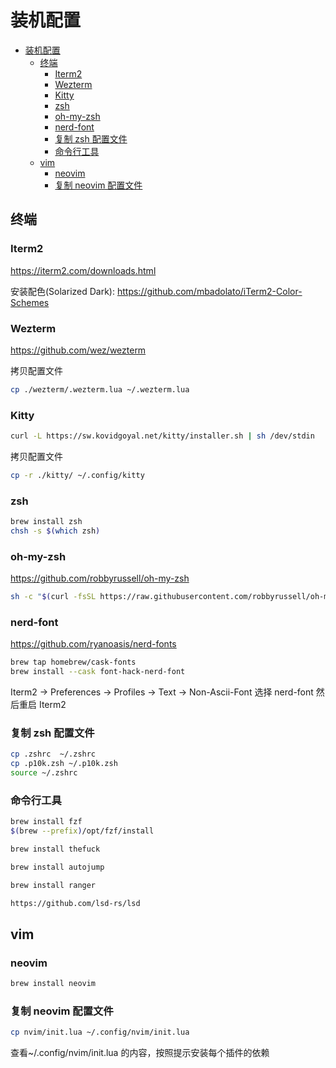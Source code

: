 # 装机配置

- [装机配置](#装机配置)
  - [终端](#终端)
    - [Iterm2](#iterm2)
    - [Wezterm](#wezterm)
    - [Kitty](#kitty)
    - [zsh](#zsh)
    - [oh-my-zsh](#oh-my-zsh)
    - [nerd-font](#nerd-font)
    - [复制 zsh 配置文件](#复制-zsh-配置文件)
    - [命令行工具](#命令行工具)
  - [vim](#vim)
    - [neovim](#neovim)
    - [复制 neovim 配置文件](#复制-neovim-配置文件)

## 终端

### Iterm2

https://iterm2.com/downloads.html

安装配色(Solarized Dark): https://github.com/mbadolato/iTerm2-Color-Schemes

### Wezterm

https://github.com/wez/wezterm

拷贝配置文件

```sh
cp ./wezterm/.wezterm.lua ~/.wezterm.lua
```

### Kitty

```sh
curl -L https://sw.kovidgoyal.net/kitty/installer.sh | sh /dev/stdin
```

拷贝配置文件

```sh
cp -r ./kitty/ ~/.config/kitty
```

### zsh

```sh
brew install zsh
chsh -s $(which zsh)
```

### oh-my-zsh

https://github.com/robbyrussell/oh-my-zsh

```sh
sh -c "$(curl -fsSL https://raw.githubusercontent.com/robbyrussell/oh-my-zsh/master/tools/install.sh)"
```

### nerd-font

https://github.com/ryanoasis/nerd-fonts

```sh
brew tap homebrew/cask-fonts
brew install --cask font-hack-nerd-font
```

Iterm2 -> Preferences -> Profiles -> Text -> Non-Ascii-Font 选择 nerd-font 然后重启 Iterm2

### 复制 zsh 配置文件

```sh
cp .zshrc  ~/.zshrc
cp .p10k.zsh ~/.p10k.zsh
source ~/.zshrc
```

### 命令行工具

```sh
brew install fzf
$(brew --prefix)/opt/fzf/install

brew install thefuck

brew install autojump

brew install ranger

https://github.com/lsd-rs/lsd
```

## vim

### neovim

```sh
brew install neovim
```

### 复制 neovim 配置文件

```sh
cp nvim/init.lua ~/.config/nvim/init.lua
```

查看~/.config/nvim/init.lua 的内容，按照提示安装每个插件的依赖
